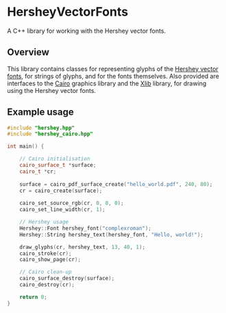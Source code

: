 # HersheyVectorFonts

A C++ library for working with the Hershey vector fonts.

## Overview

This library contains classes for representing glyphs of the [Hershey vector fonts](https://en.wikipedia.org/wiki/Hershey_fonts), for strings of glyphs, and for the fonts themselves. Also provided are interfaces to the [Cairo](https://cairographics.org) graphics library and the [Xlib](https://x.org) library, for drawing using the Hershey vector fonts.

## Example usage

```cpp
#include "hershey.hpp"
#include "hershey_cairo.hpp"

int main() {

    // Cairo initialisation
    cairo_surface_t *surface;
    cairo_t *cr;
    
    surface = cairo_pdf_surface_create("hello_world.pdf", 240, 80);
    cr = cairo_create(surface);
    
    cairo_set_source_rgb(cr, 0, 0, 0);
    cairo_set_line_width(cr, 1);

    // Hershey usage
    Hershey::Font hershey_font("complexroman");
    Hershey::String hershey_text(hershey_font, "Hello, world!");

    draw_glyphs(cr, hershey_text, 13, 40, 1);
    cairo_stroke(cr);
    cairo_show_page(cr);

    // Cairo clean-up
    cairo_surface_destroy(surface);
    cairo_destroy(cr);

    return 0;
}
```
